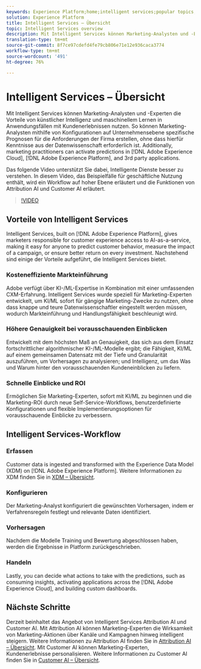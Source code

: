 ```yaml
---
keywords: Experience Platform;home;intelligent services;popular topics;intelligent service;Intelligent service
solution: Experience Platform
title: Intelligent Services – Übersicht
topic: Intelligent Services overview
description: Mit Intelligent Services können Marketing-Analysten und -Experten die Vorteile von künstlicher Intelligenz und maschinellem Lernen in Anwendungsfällen mit Kundenerlebnissen nutzen. So können Marketing-Analysten mithilfe von Konfigurationen auf Unternehmensebene spezifische Prognosen für die Anforderungen der Firma erstellen, ohne dass hierfür Kenntnisse aus der Datenwissenschaft erforderlich ist. Darüber hinaus können Marketing-Experten Prognosen in Adobe Experience Cloud, Adobe Experience Platform und Anwendungen anderer Anbieter aktivieren.
translation-type: tm+mt
source-git-commit: 8f7ce97cdefd4fe79cb806e71e12e936caca3774
workflow-type: tm+mt
source-wordcount: '491'
ht-degree: 76%

---
```



# Intelligent Services – Übersicht

Mit Intelligent Services können Marketing-Analysten und -Experten die Vorteile von künstlicher Intelligenz und maschinellem Lernen in Anwendungsfällen mit Kundenerlebnissen nutzen. So können Marketing-Analysten mithilfe von Konfigurationen auf Unternehmensebene spezifische Prognosen für die Anforderungen der Firma erstellen, ohne dass hierfür Kenntnisse aus der Datenwissenschaft erforderlich ist. Additionally, marketing practitioners can activate predictions in [!DNL Adobe Experience Cloud], [!DNL Adobe Experience Platform], and 3rd party applications.

Das folgende Video unterstützt Sie dabei, Intelligente Dienste besser zu verstehen. In diesem Video, das Beispielfälle für geschäftliche Nutzung enthält, wird ein Workflow auf hoher Ebene erläutert und die Funktionen von Attribution AI und Customer AI erläutert.

>[!VIDEO](https://video.tv.adobe.com/v/32654?learn=on&quality=12)

## Vorteile von Intelligent Services

Intelligent Services, built on [!DNL Adobe Experience Platform], gives marketers responsible for customer experience access to AI-as-a-service, making it easy for anyone to predict customer behavior, measure the impact of a campaign, or ensure better return on every investment. Nachstehend sind einige der Vorteile aufgeführt, die Intelligent Services bietet.

### Kosteneffiziente Markteinführung

Adobe verfügt über KI-/ML-Expertise in Kombination mit einer umfassenden CXM-Erfahrung. Intelligent Services wurde speziell für Marketing-Experten entwickelt, um KI/ML sofort für gängige Marketing-Zwecke zu nutzen, ohne dass knappe und teure Datenwissenschaftler eingestellt werden müssen, wodurch Markteinführung und Handlungsfähigkeit beschleunigt wird.

### Höhere Genauigkeit bei vorausschauenden Einblicken

Entwickelt mit dem höchsten Maß an Genauigkeit, das sich aus dem Einsatz fortschrittlicher algorithmischer KI-/ML-Modelle ergibt; die Fähigkeit, KI/ML auf einem gemeinsamen Datensatz mit der Tiefe und Granularität auszuführen, um Vorhersagen zu analysieren; und Intelligenz, um das Was und Warum hinter den vorausschauenden Kundeneinblicken zu liefern.

### Schnelle Einblicke und ROI

Ermöglichen Sie Marketing-Experten, sofort mit KI/ML zu beginnen und die Marketing-ROI durch neue Self-Service-Workflows, benutzerdefinierte Konfigurationen und flexible Implementierungsoptionen für vorausschauende Einblicke zu verbessern.

## Intelligent Services-Workflow

### Erfassen

Customer data is ingested and transformed with the Experience Data Model (XDM) on [!DNL Adobe Experience Platform]. Weitere Informationen zu XDM finden Sie in [XDM – Übersicht](../xdm/home.md).

### Konfigurieren

Der Marketing-Analyst konfiguriert die gewünschten Vorhersagen, indem er Verfahrensregeln festlegt und relevante Daten identifiziert.

### Vorhersagen

Nachdem die Modelle Training und Bewertung abgeschlossen haben, werden die Ergebnisse in Platform zurückgeschrieben.

### Handeln

Lastly, you can decide what actions to take with the predictions, such as consuming insights, activating applications across the [!DNL Adobe Experience Cloud], and building custom dashboards.

## Nächste Schritte

Derzeit beinhaltet das Angebot von Intelligent Services Attribution AI und Customer AI. Mit Attribution AI können Marketing-Experten die Wirksamkeit von Marketing-Aktionen über Kanäle und Kampagnen hinweg intelligent steigern. Weitere Informationen zu Attribution AI finden Sie in [Attribution AI – Übersicht](./attribution-ai/overview.md). Mit Customer AI können Marketing-Experten, Kundenerlebnisse personalisieren. Weitere Informationen zu Customer AI finden Sie in [Customer AI – Übersicht](./customer-ai/overview.md).